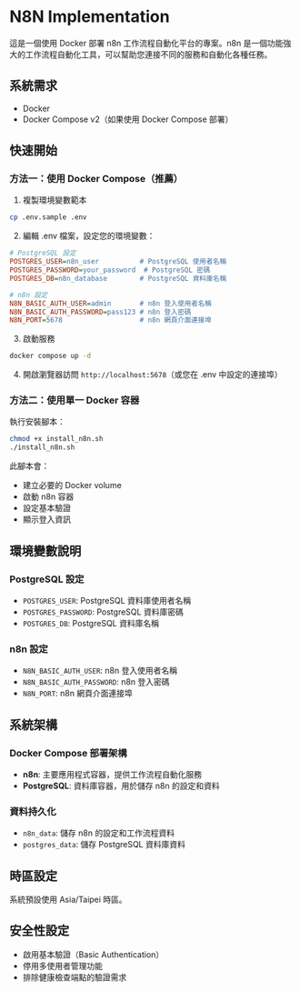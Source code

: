 # N8N Implementation

這是一個使用 Docker 部署 n8n 工作流程自動化平台的專案。n8n 是一個功能強大的工作流程自動化工具，可以幫助您連接不同的服務和自動化各種任務。

## 系統需求

- Docker
- Docker Compose v2（如果使用 Docker Compose 部署）

## 快速開始

### 方法一：使用 Docker Compose（推薦）

1. 複製環境變數範本
```bash
cp .env.sample .env
```

2. 編輯 .env 檔案，設定您的環境變數：
```ini
# PostgreSQL 設定
POSTGRES_USER=n8n_user          # PostgreSQL 使用者名稱
POSTGRES_PASSWORD=your_password  # PostgreSQL 密碼
POSTGRES_DB=n8n_database        # PostgreSQL 資料庫名稱

# n8n 設定
N8N_BASIC_AUTH_USER=admin       # n8n 登入使用者名稱
N8N_BASIC_AUTH_PASSWORD=pass123 # n8n 登入密碼
N8N_PORT=5678                   # n8n 網頁介面連接埠
```

3. 啟動服務
```bash
docker compose up -d
```

4. 開啟瀏覽器訪問 `http://localhost:5678`（或您在 .env 中設定的連接埠）

### 方法二：使用單一 Docker 容器

執行安裝腳本：
```bash
chmod +x install_n8n.sh
./install_n8n.sh
```

此腳本會：
- 建立必要的 Docker volume
- 啟動 n8n 容器
- 設定基本驗證
- 顯示登入資訊

## 環境變數說明

### PostgreSQL 設定
- `POSTGRES_USER`: PostgreSQL 資料庫使用者名稱
- `POSTGRES_PASSWORD`: PostgreSQL 資料庫密碼
- `POSTGRES_DB`: PostgreSQL 資料庫名稱

### n8n 設定
- `N8N_BASIC_AUTH_USER`: n8n 登入使用者名稱
- `N8N_BASIC_AUTH_PASSWORD`: n8n 登入密碼
- `N8N_PORT`: n8n 網頁介面連接埠

## 系統架構

### Docker Compose 部署架構
- **n8n**: 主要應用程式容器，提供工作流程自動化服務
- **PostgreSQL**: 資料庫容器，用於儲存 n8n 的設定和資料

### 資料持久化
- `n8n_data`: 儲存 n8n 的設定和工作流程資料
- `postgres_data`: 儲存 PostgreSQL 資料庫資料

## 時區設定

系統預設使用 Asia/Taipei 時區。

## 安全性設定

- 啟用基本驗證（Basic Authentication）
- 停用多使用者管理功能
- 排除健康檢查端點的驗證需求
